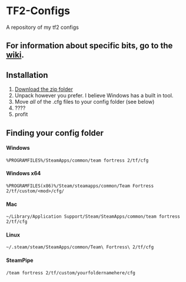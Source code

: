 # TF2-Configs
A repository of my tf2 configs

## For information about specific bits, go to the [wiki](https://github.com/Samcfuchs/TF2-Configs/wiki).

## Installation
1. [Download the zip folder](https://github.com/Samcfuchs/TF2-Configs/archive/master.zip)
2. Unpack however you prefer. I believe Windows has a built in tool.
3. Move *all* of the .cfg files to your config folder (see below)
4. ????
5. profit

## Finding your config folder
#### Windows
`%PROGRAMFILES%/SteamApps/common/team fortress 2/tf/cfg`
#### Windows x64
`%PROGRAMFILES(x86)%/Steam/steamapps/common/Team Fortress 2/tf/custom/<mod>/cfg/`
#### Mac
`~/Library/Application Support/Steam/SteamApps/common/team fortress 2/tf/cfg`
#### Linux
`~/.steam/steam/SteamApps/common/Team\ Fortress\ 2/tf/cfg`
#### SteamPipe
`/team fortress 2/tf/custom/yourfoldernamehere/cfg`
